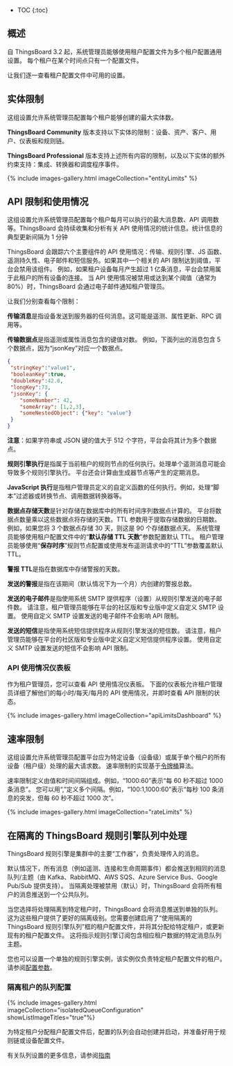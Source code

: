 * TOC
{:toc}

## 概述

自 ThingsBoard 3.2 起，系统管理员能够使用租户配置文件为多个租户配置通用设置。
每个租户在某个时间点只有一个配置文件。

让我们逐一查看租户配置文件中可用的设置。

## 实体限制

这组设置允许系统管理员配置每个租户能够创建的最大实体数。

**ThingsBoard Community** 版本支持以下实体的限制：设备、资产、客户、用户、仪表板和规则链。

**ThingsBoard Professional** 版本支持上述所有内容的限制，以及以下实体的额外约束支持：集成、转换器和调度程序事件。

{% include images-gallery.html imageCollection="entityLimits" %}

## API 限制和使用情况

这组设置允许系统管理员配置每个租户每月可以执行的最大消息数、API 调用数等。ThingsBoard 会持续收集和分析有关 API 使用情况的统计信息。统计信息的典型更新间隔为 1 分钟

ThingsBoard 会跟踪六个主要组件的 API 使用情况：传输、规则引擎、JS 函数、遥测持久性、电子邮件和短信服务。如果其中一个相关的 API 限制达到阈值，平台会禁用该组件。
例如，如果租户设备每月产生超过 1 亿条消息，平台会禁用属于此租户的所有设备的连接。
当 API 使用情况被禁用或达到某个阈值（通常为 80%）时，ThingsBoard 会通过电子邮件通知租户管理员。

让我们分别查看每个限制：

**传输消息**是指设备发送到服务器的任何消息。这可能是遥测、属性更新、RPC 调用等。

**传输数据点**是指遥测或属性消息包含的键值对数。
例如，下面列出的消息包含 5 个数据点，因为“jsonKey”对应一个数据点。

```json
{
 "stringKey":"value1", 
 "booleanKey":true, 
 "doubleKey":42.0, 
 "longKey":73, 
 "jsonKey": {
    "someNumber": 42,
    "someArray": [1,2,3],
    "someNestedObject": {"key": "value"}
 }
}
```

**注意**：如果字符串或 JSON 键的值大于 512 个字符，平台会将其计为多个数据点。

**规则引擎执行**是指属于当前租户的规则节点的任何执行。处理单个遥测消息可能会导致多个规则引擎执行。
平台还会计算由生成器节点等产生的定期消息。

**JavaScript 执行**是指租户管理员定义的自定义函数的任何执行。例如，处理“脚本”过滤器或转换节点、调用数据转换器等。

**数据点存储天数**是针对存储在数据库中的所有时间序列数据点计算的。
平台将数据点数量乘以这些数据点将存储的天数。TTL 参数用于提取存储数据的日期数。
例如，如果您将 3 个数据点存储 30 天，则这是 90 个存储数据点天。
系统管理员能够使用租户配置文件中的“**默认存储 TTL 天数**”参数配置默认 TTL。
租户管理员能够使用“**保存时序**”规则节点配置或使用发布遥测请求中的“TTL”参数覆盖默认 TTL。

**警报 TTL**是指在数据库中存储警报的天数。

**发送的警报**是指在该期间（默认情况下为一个月）内创建的警报总数。

**发送的电子邮件**是指使用系统 SMTP 提供程序（设置）从规则引擎发送的电子邮件数。
请注意，租户管理员能够在平台的社区版和专业版中定义自定义 SMTP 设置。
使用自定义 SMTP 设置发送的电子邮件不会影响 API 限制。

**发送的短信**是指使用系统短信提供程序从规则引擎发送的短信数。
请注意，租户管理员能够在平台的社区版和专业版中定义自定义短信提供程序设置。
使用自定义 SMTP 设置发送的短信不会影响 API 限制。

### API 使用情况仪表板

作为租户管理员，您可以查看 API 使用情况仪表板。
下面的仪表板允许租户管理员详细了解他们的每小时/每天/每月的 API 使用情况，并即时查看 API 限制的状态。

{% include images-gallery.html imageCollection="apiLimitsDashboard" %}

## 速率限制

这组设置允许系统管理员配置平台应为特定设备（设备级）或属于单个租户的所有设备（租户级）处理的最大请求数。
速率限制的实现基于[令牌桶](https://en.wikipedia.org/wiki/Token_bucket)算法。

速率限制定义由值和时间间隔组成。例如，“1000:60”表示“每 60 秒不超过 1000 条消息”。
您可以用“,”定义多个间隔。例如，“100:1,1000:60”表示“每秒 100 条消息的突发，但每 60 秒不超过 1000 次”。

{% include images-gallery.html imageCollection="rateLimits" %}

## 在隔离的 ThingsBoard 规则引擎队列中处理

ThingsBoard 规则引擎是集群中的主要“工作器”，负责处理传入的消息。

默认情况下，所有消息（例如遥测、连接和生命周期事件）都会推送到相同的消息队列/主题（由 Kafka、RabbitMQ、AWS SQS、Azure Service Bus、Google Pub/Sub 提供支持）。
当隔离处理被禁用（默认）时，ThingsBoard 会将所有租户的消息推送到一个公共队列。

当您选择将处理隔离到特定租户时，ThingsBoard 会将消息推送到单独的队列。
这为这些租户提供了更好的隔离级别。您需要创建启用了“使用隔离的 ThingsBoard 规则引擎队列”框的租户配置文件，并将其分配给特定租户，或更新现有的租户配置文件。
这将指示规则引擎订阅包含相应租户数据的特定消息队列主题。

您也可以设置一个单独的规则引擎实例，该实例仅负责特定租户配置文件的租户。
请参阅[配置参数](/docs/user-guide/install/config/#thingsboard-service-parameters)。

### 隔离租户的队列配置

{% include images-gallery.html imageCollection="isolatedQueueConfiguration" showListImageTitles="true"%}

为特定租户分配租户配置文件后，配置的队列会自动创建并启动，并准备好用于规则链或设备配置文件。

有关队列设置的更多信息，请参阅[指南](/docs/{{docsPrefix}}user-guide/rule-engine-2-5/queues/#queue-settings)